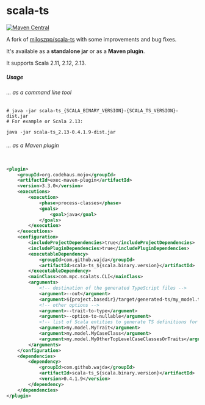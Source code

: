 # scala-ts

[![Maven Central](https://maven-badges.herokuapp.com/maven-central/com.github.wajda/scala-ts_2.12/badge.svg)](https://search.maven.org/search?q=g:com.github.wajda)


A fork of [miloszpp/scala-ts](https://github.com/miloszpp/scala-ts) with some improvements and bug fixes.

It's available as a **standalone jar** or as a **Maven plugin**.

It supports Scala 2.11, 2.12, 2.13.

##### Usage
###### ... as a command line tool
```shell
# java -jar scala-ts_{SCALA_BINARY_VERSION}-{SCALA_TS_VERSION}-dist.jar  
# For example or Scala 2.13:

java -jar scala-ts_2.13-0.4.1.9-dist.jar
```

###### ... as a Maven plugin
```xml

<plugin>
    <groupId>org.codehaus.mojo</groupId>
    <artifactId>exec-maven-plugin</artifactId>
    <version>3.3.0</version>
    <executions>
        <execution>
            <phase>process-classes</phase>
            <goals>
                <goal>java</goal>
            </goals>
        </execution>
    </executions>
    <configuration>
        <includeProjectDependencies>true</includeProjectDependencies>
        <includePluginDependencies>true</includePluginDependencies>
        <executableDependency>
            <groupId>com.github.wajda</groupId>
            <artifactId>scala-ts_${scala.binary.version}</artifactId>
        </executableDependency>
        <mainClass>com.mpc.scalats.CLI</mainClass>
        <arguments>
            <!-- destination of the generated TypeScript files -->
            <argument>--out</argument>
            <argument>${project.basedir}/target/generated-ts/my_model.ts</argument>
            <!-- other options -->
            <argument>--trait-to-type</argument>
            <argument>--option-to-nullable</argument>
            <!-- list of Scala entities to generate TS definitions for -->
            <argument>my.model.MyTrait</argument>
            <argument>my.model.MyCaseClass</argument>
            <argument>my.model.MyOtherTopLevelCaseClassesOrTraits</argument>
        </arguments>
    </configuration>
    <dependencies>
        <dependency>
            <groupId>com.github.wajda</groupId>
            <artifactId>scala-ts_${scala.binary.version}</artifactId>
            <version>0.4.1.9</version>
        </dependency>
    </dependencies>
</plugin>
```
